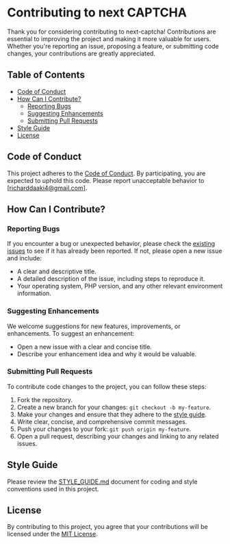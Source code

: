 # Contributing to next CAPTCHA

Thank you for considering contributing to next-captcha! Contributions are essential to improving the project and making it more valuable for users. Whether you're reporting an issue, proposing a feature, or submitting code changes, your contributions are greatly appreciated.

## Table of Contents

- [Code of Conduct](#code-of-conduct)
- [How Can I Contribute?](#how-can-i-contribute)
  - [Reporting Bugs](#reporting-bugs)
  - [Suggesting Enhancements](#suggesting-enhancements)
  - [Submitting Pull Requests](#submitting-pull-requests)
- [Style Guide](#style-guide)
- [License](#license)

## Code of Conduct

This project adheres to the [Code of Conduct](./CODE_OF_CONDUCT.md). By participating, you are expected to uphold this code. Please report unacceptable behavior to [richarddaaki4@gmail.com].

## How Can I Contribute?

### Reporting Bugs

If you encounter a bug or unexpected behavior, please check the [existing issues](https://github.com/code-lords/next-captcha/issues) to see if it has already been reported. If not, please open a new issue and include:

- A clear and descriptive title.
- A detailed description of the issue, including steps to reproduce it.
- Your operating system, PHP version, and any other relevant environment information.

### Suggesting Enhancements

We welcome suggestions for new features, improvements, or enhancements. To suggest an enhancement:

- Open a new issue with a clear and concise title.
- Describe your enhancement idea and why it would be valuable.

### Submitting Pull Requests

To contribute code changes to the project, you can follow these steps:

1. Fork the repository.
2. Create a new branch for your changes: `git checkout -b my-feature`.
3. Make your changes and ensure that they adhere to the [style guide](./STYLE_GUIDE.md).
4. Write clear, concise, and comprehensive commit messages.
5. Push your changes to your fork: `git push origin my-feature`.
6. Open a pull request, describing your changes and linking to any related issues.

## Style Guide

Please review the [STYLE_GUIDE.md](./STYLE_GUIDE.md) document for coding and style conventions used in this project.

## License

By contributing to this project, you agree that your contributions will be licensed under the [MIT License](./LICENSE).
